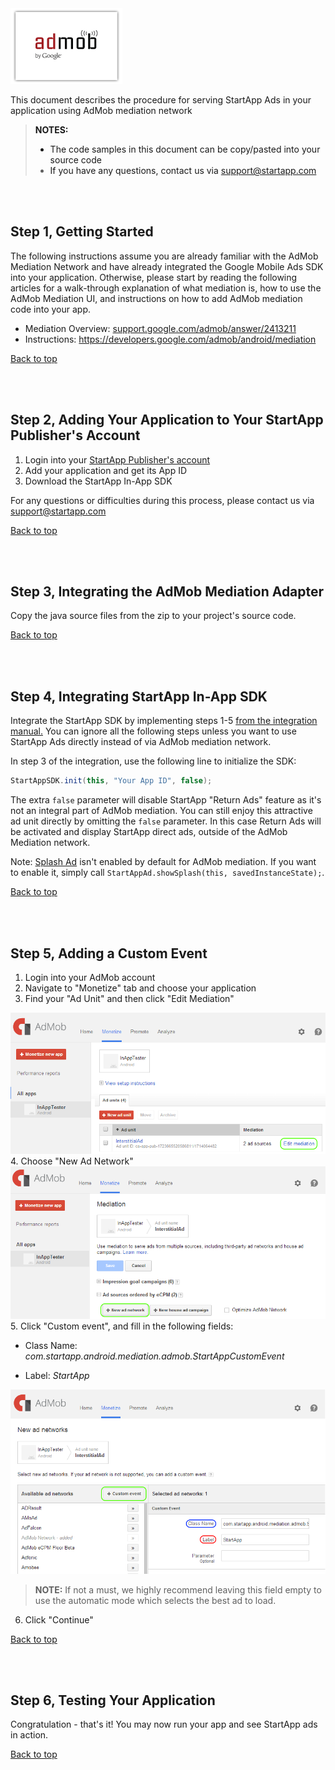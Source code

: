 <a name="top" />

<img src="./Admob%20Mediation%20Android/images/admob_logo.png" />   

This document describes the procedure for serving StartApp Ads in your application using AdMob mediation network

> **NOTES:**
> - The code samples in this document can be copy/pasted into your source code
> - If you have any questions, contact us via [support@startapp.com](mailto:support@startapp.com)


<br></br>
<a name="step1" />

## Step 1, Getting Started
The following instructions assume you are already familiar with the AdMob Mediation Network and have already integrated the Google Mobile Ads SDK into your application. Otherwise, please start by reading the following articles for a walk-through explanation of what mediation is, how to use the AdMob Mediation UI, and instructions on how to add AdMob mediation code into your app.

- Mediation Overview: <a href="https://support.google.com/admob/answer/2413211" target="_blank">support.google.com/admob/answer/2413211</a>
- Instructions: <a href="https://developers.google.com/mobile-ads-sdk/docs/admob/mediation#android" target="_blank">https://developers.google.com/admob/android/mediation</a>

[Back to top](#top)

<br></br>
<a name="step2" />

## Step 2, Adding Your Application to Your StartApp Publisher's Account
1. Login into your <a href="https://portal.startapp.com/#/signin" target="_blank">StartApp Publisher's account</a>
2. Add your application and get its App ID
3. Download the StartApp In-App SDK

For any questions or difficulties during this process, please contact us via [support@startapp.com](mailto:support@startapp.com)

[Back to top](#top)

<br></br>
<a name="step3" />

## Step 3, Integrating the AdMob Mediation Adapter
Copy the java source files from the zip to your project's source code.

[Back to top](#top)

<br></br>
<a name="step4" />

## Step 4, Integrating StartApp In-App SDK
Integrate the StartApp SDK by implementing steps 1-5 <a href="https://github.com/StartApp-SDK/Documentation/wiki/Android-InApp-Documentation" target="_blank">from the integration manual.</a> 
You can ignore all the following steps unless you want to use StartApp Ads directly instead of via AdMob mediation network.

In step 3 of the integration, use the following line to initialize the SDK:
```java
StartAppSDK.init(this, "Your App ID", false);
```
The extra ``false`` parameter will disable StartApp "Return Ads" feature as it's not an integral part of AdMob mediation. You can still enjoy this attractive ad unit directly by omitting the ``false`` parameter. In this case Return Ads will be activated and display StartApp direct ads, outside of the AdMob Mediation network. 

Note: [Splash Ad](https://github.com/StartApp-SDK/Documentation/wiki/Android-InApp-Documentation#splash-ad-recommended) isn't enabled by default for AdMob mediation. 
If you want to enable it, simply call ```StartAppAd.showSplash(this, savedInstanceState);```.

[Back to top](#top)

<br></br>
<a name="step5" />

## Step 5, Adding a Custom Event

1. Login into your AdMob account
2. Navigate to "Monetize" tab and choose your application
3. Find your "Ad Unit" and then click "Edit Mediation"  
<img src="./Admob%20Mediation%20Android/images/admob-edit-mediation.png" />   
4. Choose "New Ad Network" 
<img src="./Admob%20Mediation%20Android/images/admob-add-ad-network.png" />  
5. Click "Custom event", and fill in the following fields:  

  *  Class Name: *com.startapp.android.mediation.admob.StartAppCustomEvent*

  *  Label: *StartApp*

  <img src="./Admob%20Mediation%20Android/images/admob-add-custom-event.png" />  

  > **NOTE:** If not a must, we highly recommend leaving this field empty to use the automatic mode which selects the best ad to load. 

6. Click "Continue"

[Back to top](#top)

<br></br>
<a name="step6" />

## Step 6, Testing Your Application
Congratulation - that's it! You may now run your app and see StartApp ads in action.  

[Back to top](#top)